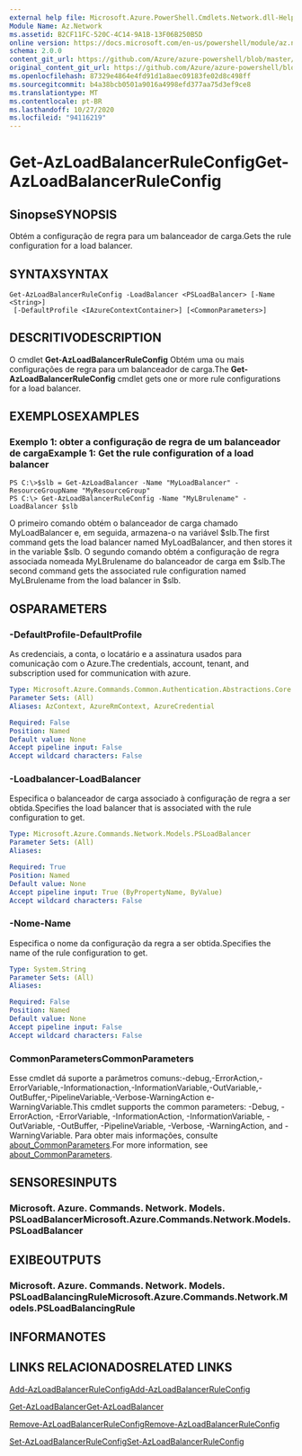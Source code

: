 ```yaml
---
external help file: Microsoft.Azure.PowerShell.Cmdlets.Network.dll-Help.xml
Module Name: Az.Network
ms.assetid: B2CF11FC-520C-4C14-9A1B-13F06B250B5D
online version: https://docs.microsoft.com/en-us/powershell/module/az.network/get-azloadbalancerruleconfig
schema: 2.0.0
content_git_url: https://github.com/Azure/azure-powershell/blob/master/src/Network/Network/help/Get-AzLoadBalancerRuleConfig.md
original_content_git_url: https://github.com/Azure/azure-powershell/blob/master/src/Network/Network/help/Get-AzLoadBalancerRuleConfig.md
ms.openlocfilehash: 87329e4864e4fd91d1a8aec09183fe02d8c498ff
ms.sourcegitcommit: b4a38bcb0501a9016a4998efd377aa75d3ef9ce8
ms.translationtype: MT
ms.contentlocale: pt-BR
ms.lasthandoff: 10/27/2020
ms.locfileid: "94116219"
---
```

# <span data-ttu-id="4a25b-101">Get-AzLoadBalancerRuleConfig</span><span class="sxs-lookup"><span data-stu-id="4a25b-101">Get-AzLoadBalancerRuleConfig</span></span>

## <span data-ttu-id="4a25b-102">Sinopse</span><span class="sxs-lookup"><span data-stu-id="4a25b-102">SYNOPSIS</span></span>
<span data-ttu-id="4a25b-103">Obtém a configuração de regra para um balanceador de carga.</span><span class="sxs-lookup"><span data-stu-id="4a25b-103">Gets the rule configuration for a load balancer.</span></span>

## <span data-ttu-id="4a25b-104">SYNTAX</span><span class="sxs-lookup"><span data-stu-id="4a25b-104">SYNTAX</span></span>

```
Get-AzLoadBalancerRuleConfig -LoadBalancer <PSLoadBalancer> [-Name <String>]
 [-DefaultProfile <IAzureContextContainer>] [<CommonParameters>]
```

## <span data-ttu-id="4a25b-105">DESCRITIVO</span><span class="sxs-lookup"><span data-stu-id="4a25b-105">DESCRIPTION</span></span>
<span data-ttu-id="4a25b-106">O cmdlet **Get-AzLoadBalancerRuleConfig** Obtém uma ou mais configurações de regra para um balanceador de carga.</span><span class="sxs-lookup"><span data-stu-id="4a25b-106">The **Get-AzLoadBalancerRuleConfig** cmdlet gets one or more rule configurations for a load balancer.</span></span>

## <span data-ttu-id="4a25b-107">EXEMPLOS</span><span class="sxs-lookup"><span data-stu-id="4a25b-107">EXAMPLES</span></span>

### <span data-ttu-id="4a25b-108">Exemplo 1: obter a configuração de regra de um balanceador de carga</span><span class="sxs-lookup"><span data-stu-id="4a25b-108">Example 1: Get the rule configuration of a load balancer</span></span>
```
PS C:\>$slb = Get-AzLoadBalancer -Name "MyLoadBalancer" -ResourceGroupName "MyResourceGroup"
PS C:\> Get-AzLoadBalancerRuleConfig -Name "MyLBrulename" -LoadBalancer $slb
```

<span data-ttu-id="4a25b-109">O primeiro comando obtém o balanceador de carga chamado MyLoadBalancer e, em seguida, armazena-o na variável $slb.</span><span class="sxs-lookup"><span data-stu-id="4a25b-109">The first command gets the load balancer named MyLoadBalancer, and then stores it in the variable $slb.</span></span>
<span data-ttu-id="4a25b-110">O segundo comando obtém a configuração de regra associada nomeada MyLBrulename do balanceador de carga em $slb.</span><span class="sxs-lookup"><span data-stu-id="4a25b-110">The second command gets the associated rule configuration named MyLBrulename from the load balancer in $slb.</span></span>

## <span data-ttu-id="4a25b-111">OS</span><span class="sxs-lookup"><span data-stu-id="4a25b-111">PARAMETERS</span></span>

### <span data-ttu-id="4a25b-112">-DefaultProfile</span><span class="sxs-lookup"><span data-stu-id="4a25b-112">-DefaultProfile</span></span>
<span data-ttu-id="4a25b-113">As credenciais, a conta, o locatário e a assinatura usados para comunicação com o Azure.</span><span class="sxs-lookup"><span data-stu-id="4a25b-113">The credentials, account, tenant, and subscription used for communication with azure.</span></span>

```yaml
Type: Microsoft.Azure.Commands.Common.Authentication.Abstractions.Core.IAzureContextContainer
Parameter Sets: (All)
Aliases: AzContext, AzureRmContext, AzureCredential

Required: False
Position: Named
Default value: None
Accept pipeline input: False
Accept wildcard characters: False
```

### <span data-ttu-id="4a25b-114">-Loadbalancer</span><span class="sxs-lookup"><span data-stu-id="4a25b-114">-LoadBalancer</span></span>
<span data-ttu-id="4a25b-115">Especifica o balanceador de carga associado à configuração de regra a ser obtida.</span><span class="sxs-lookup"><span data-stu-id="4a25b-115">Specifies the load balancer that is associated with the rule configuration to get.</span></span>

```yaml
Type: Microsoft.Azure.Commands.Network.Models.PSLoadBalancer
Parameter Sets: (All)
Aliases:

Required: True
Position: Named
Default value: None
Accept pipeline input: True (ByPropertyName, ByValue)
Accept wildcard characters: False
```

### <span data-ttu-id="4a25b-116">-Nome</span><span class="sxs-lookup"><span data-stu-id="4a25b-116">-Name</span></span>
<span data-ttu-id="4a25b-117">Especifica o nome da configuração da regra a ser obtida.</span><span class="sxs-lookup"><span data-stu-id="4a25b-117">Specifies the name of the rule configuration to get.</span></span>

```yaml
Type: System.String
Parameter Sets: (All)
Aliases:

Required: False
Position: Named
Default value: None
Accept pipeline input: False
Accept wildcard characters: False
```

### <span data-ttu-id="4a25b-118">CommonParameters</span><span class="sxs-lookup"><span data-stu-id="4a25b-118">CommonParameters</span></span>
<span data-ttu-id="4a25b-119">Esse cmdlet dá suporte a parâmetros comuns:-debug,-ErrorAction,-ErrorVariable,-Informationaction,-InformationVariable,-OutVariable,-OutBuffer,-PipelineVariable,-Verbose-WarningAction e-WarningVariable.</span><span class="sxs-lookup"><span data-stu-id="4a25b-119">This cmdlet supports the common parameters: -Debug, -ErrorAction, -ErrorVariable, -InformationAction, -InformationVariable, -OutVariable, -OutBuffer, -PipelineVariable, -Verbose, -WarningAction, and -WarningVariable.</span></span> <span data-ttu-id="4a25b-120">Para obter mais informações, consulte [about_CommonParameters](http://go.microsoft.com/fwlink/?LinkID=113216).</span><span class="sxs-lookup"><span data-stu-id="4a25b-120">For more information, see [about_CommonParameters](http://go.microsoft.com/fwlink/?LinkID=113216).</span></span>

## <span data-ttu-id="4a25b-121">SENSORES</span><span class="sxs-lookup"><span data-stu-id="4a25b-121">INPUTS</span></span>

### <span data-ttu-id="4a25b-122">Microsoft. Azure. Commands. Network. Models. PSLoadBalancer</span><span class="sxs-lookup"><span data-stu-id="4a25b-122">Microsoft.Azure.Commands.Network.Models.PSLoadBalancer</span></span>

## <span data-ttu-id="4a25b-123">EXIBE</span><span class="sxs-lookup"><span data-stu-id="4a25b-123">OUTPUTS</span></span>

### <span data-ttu-id="4a25b-124">Microsoft. Azure. Commands. Network. Models. PSLoadBalancingRule</span><span class="sxs-lookup"><span data-stu-id="4a25b-124">Microsoft.Azure.Commands.Network.Models.PSLoadBalancingRule</span></span>

## <span data-ttu-id="4a25b-125">INFORMA</span><span class="sxs-lookup"><span data-stu-id="4a25b-125">NOTES</span></span>

## <span data-ttu-id="4a25b-126">LINKS RELACIONADOS</span><span class="sxs-lookup"><span data-stu-id="4a25b-126">RELATED LINKS</span></span>

[<span data-ttu-id="4a25b-127">Add-AzLoadBalancerRuleConfig</span><span class="sxs-lookup"><span data-stu-id="4a25b-127">Add-AzLoadBalancerRuleConfig</span></span>](./Add-AzLoadBalancerRuleConfig.md)

[<span data-ttu-id="4a25b-128">Get-AzLoadBalancer</span><span class="sxs-lookup"><span data-stu-id="4a25b-128">Get-AzLoadBalancer</span></span>](./Get-AzLoadBalancer.md)

[<span data-ttu-id="4a25b-129">Remove-AzLoadBalancerRuleConfig</span><span class="sxs-lookup"><span data-stu-id="4a25b-129">Remove-AzLoadBalancerRuleConfig</span></span>](./Remove-AzLoadBalancerRuleConfig.md)

[<span data-ttu-id="4a25b-130">Set-AzLoadBalancerRuleConfig</span><span class="sxs-lookup"><span data-stu-id="4a25b-130">Set-AzLoadBalancerRuleConfig</span></span>](./Set-AzLoadBalancerRuleConfig.md)


